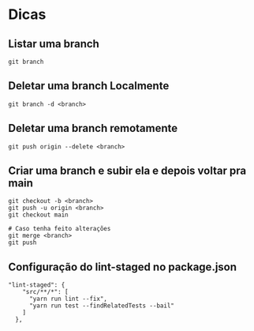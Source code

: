 # Dicas

## Listar uma branch
```
git branch
```

## Deletar uma branch Localmente

```
git branch -d <branch>
```

## Deletar uma branch remotamente

```
git push origin --delete <branch>
```

## Criar uma branch e subir ela e depois voltar pra main
```
git checkout -b <branch>
git push -u origin <branch>
git checkout main

# Caso tenha feito alterações
git merge <branch>
git push
```

## Configuração do lint-staged no package.json
```
"lint-staged": {
    "src/**/*": [
      "yarn run lint --fix",
      "yarn run test --findRelatedTests --bail"
    ]
  },

```
